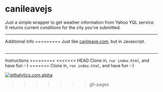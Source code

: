 canileavejs
=========
Just a simple wrapper to get weather information from Yahoo YQL service. It returns current conditions for the city you've submitted.

<hr>
Additional Info
=========
Just like <a href="https://github.com/rafaqueque/canileave.com">canileave.com</a>, but in Javascript.
<br/>
<br/>
<hr>
Instructions
=========
<<<<<<< HEAD
Clone in, <code>run index.html</code>, and have fun :-)
=======
Clone in, <code>run index.html</code>, and have fun :-)

[![githalytics.com alpha](https://cruel-carlota.pagodabox.com/c3b4e1571887ad9e54e1a0beb45c9d63 "githalytics.com")](http://githalytics.com/github.com/bmpinto/webther)
>>>>>>> gh-pages

